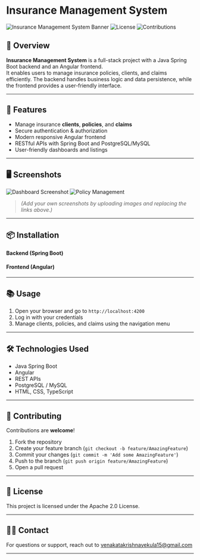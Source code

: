 # Insurance Management System

![Insurance Management System Banner](https://img.shields.io/badge/SpringBoot-Angular-blue?logo=springboot&logoColor=white)
![License](https://img.shields.io/badge/license-Apache%202.0-green)
![Contributions](https://img.shields.io/badge/contributions-welcome-brightgreen.svg)

## 🚀 Overview

**Insurance Management System** is a full-stack project with a Java Spring Boot backend and an Angular frontend.  
It enables users to manage insurance policies, clients, and claims efficiently. The backend handles business logic and data persistence, while the frontend provides a user-friendly interface.

---

## 🌟 Features

- Manage insurance **clients**, **policies**, and **claims**
- Secure authentication & authorization
- Modern responsive Angular frontend
- RESTful APIs with Spring Boot and PostgreSQL/MySQL
- User-friendly dashboards and listings

---

## 🖥️ Screenshots

![Dashboard Screenshot](https://your-screenshot-link.com/dashboard.png)
![Policy Management](https://your-screenshot-link.com/policies.png)

> *(Add your own screenshots by uploading images and replacing the links above.)*

---

## 📦 Installation

#### Backend (Spring Boot)


#### Frontend (Angular)


---

## 📚 Usage

1. Open your browser and go to `http://localhost:4200`
2. Log in with your credentials
3. Manage clients, policies, and claims using the navigation menu

---

## 🛠️ Technologies Used

- Java Spring Boot
- Angular
- REST APIs
- PostgreSQL / MySQL
- HTML, CSS, TypeScript

---

## 🤝 Contributing

Contributions are **welcome**!  
1. Fork the repository
2. Create your feature branch (`git checkout -b feature/AmazingFeature`)
3. Commit your changes (`git commit -m 'Add some AmazingFeature'`)
4. Push to the branch (`git push origin feature/AmazingFeature`)
5. Open a pull request

---

## 📝 License

This project is licensed under the Apache 2.0 License.

---

## 🙋‍♂️ Contact

For questions or support, reach out to venakatakrishnayekula15@gmail.com

---

